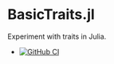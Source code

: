 # BasicTraits.jl

Experiment with traits in Julia.

* [![GitHub
  CI](https://github.com/eschnett/BasicTraits.jl/workflows/CI/badge.svg)](https://github.com/eschnett/BasicTraits.jl/actions)
